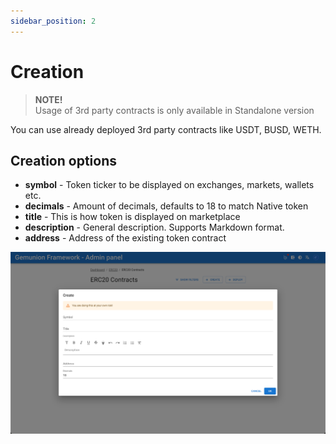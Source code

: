 ```yaml
---
sidebar_position: 2
---
```


# Creation

> **NOTE!** <br/>
> Usage of 3rd party contracts is only available in Standalone version

You can use already deployed 3rd party contracts like USDT, BUSD, WETH.

## Creation options

- **symbol** - Token ticker to be displayed on exchanges, markets, wallets etc.
- **decimals** - Amount of decimals, defaults to 18 to match Native token
- **title** - This is how token is displayed on marketplace
- **description** - General description. Supports Markdown format.
- **address** - Address of the existing token contract

![ERC20 contract create dialog](/img/admin/hierarchy/erc20/contract_create_dialog.png)

